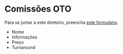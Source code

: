 # Comissões OTO

Para se juntar a este diretório, preencha [este formulário]().

- Nome
- Informações
- Preço
- Turnaround